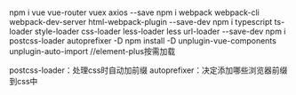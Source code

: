 #

npm i vue vue-router vuex axios --save
npm i webpack webpack-cli webpack-dev-server html-webpack-plugin --save-dev
npm i typescript ts-loader style-loader css-loader less-loader less url-loader --save-dev
npm i postcss-loader autoprefixer -D
npm install -D unplugin-vue-components unplugin-auto-import  //element-plus按需加载

postcss-loader：处理css时自动加前缀
autoprefixer：决定添加哪些浏览器前缀到css中
